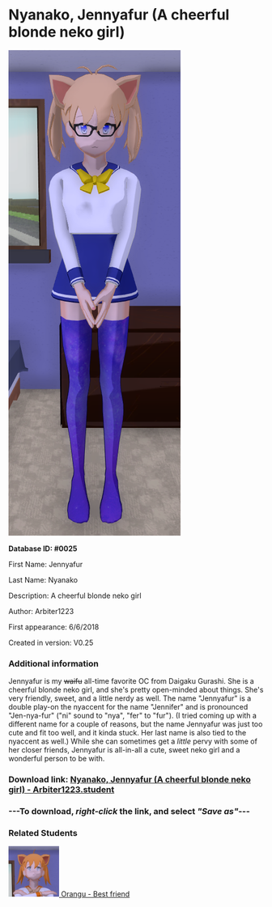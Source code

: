 # Nyanako, Jennyafur (A cheerful blonde neko girl)

<img src="../../Files/Images/Nyanako, Jennyafur (A cheerful blonde neko girl).png" title="Nyanako, Jennyafur (A cheerful blonde neko girl) - Arbiter1223">

**Database ID: #0025**

First Name: Jennyafur

Last Name: Nyanako

Description: A cheerful blonde neko girl

Author: Arbiter1223

First appearance: 6/6/2018

Created in version: V0.25

### Additional information

Jennyafur is my ~~waifu~~ all-time favorite OC from Daigaku Gurashi. She is a cheerful blonde neko girl, and she's pretty open-minded about things. She's very friendly, sweet, and a little nerdy as well. The name "Jennyafur" is a double play-on the nyaccent for the name "Jennifer" and is pronounced "Jen-nya-fur" ("ni" sound to "nya", "fer" to "fur"). (I tried coming up with a different name for a couple of reasons, but the name Jennyafur was just too cute and fit too well, and it kinda stuck. Her last name is also tied to the nyaccent as well.) While she can sometimes get a *little* pervy with some of her closer friends, Jennyafur is all-in-all a cute, sweet neko girl and a wonderful person to be with.

### Download link: <a href="https://raw.githubusercontent.com/Arbiter1223/Daigaku-Gurashi-Custom-Students/master/Files/Student%20Files/Nyanako%2C%20Jennyafur%20(A%20cheerful%20blonde%20neko%20girl)%20-%20Arbiter1223.student">Nyanako, Jennyafur (A cheerful blonde neko girl) - Arbiter1223.student</a>

### ---**To download, _right-click_ the link, and select _"Save as"_**---

### Related Students

<a href="Ando, Orangu (A very sweet, orange catgirl).md"><img src="../../Files/Thumbs/Ando, Orangu (A very sweet, orange catgirl).png" height="100" width="100" title="Ando, Orangu (A very sweet, orange catgirl) - Retsuko and Arbiter1223, V1.00"></a><a href="Ando, Orangu (A very sweet, orange catgirl).md"> Orangu - Best friend</a>

